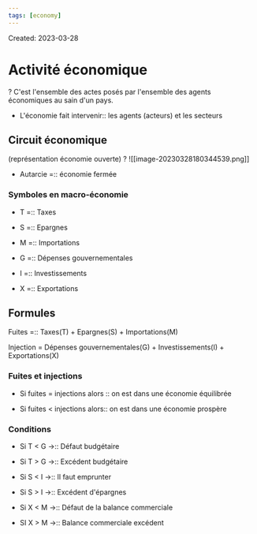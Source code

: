 ```yaml
---
tags: [economy] 
---
```

Created: 2023-03-28

# Activité économique
?
C'est l'ensemble des actes posés par l'ensemble des agents économiques au sain d'un pays.
<!--SR:!2023-05-02,10,150-->

- L'économie fait intervenir:: les agents (acteurs) et les secteurs
<!--SR:!2023-04-26,18,250-->

## Circuit économique
(représentation économie ouverte)
?
![[image-20230328180344539.png]]
<!--SR:!2023-05-04,24,250-->

- Autarcie =:: économie fermée
<!--SR:!2023-05-23,41,290-->

### Symboles en macro-économie
- T =:: Taxes
<!--SR:!2023-06-10,55,310-->
- S =:: Epargnes
<!--SR:!2023-06-21,64,310-->
- M =:: Importations
<!--SR:!2023-06-16,60,310-->
- G =:: Dépenses gouvernementales
<!--SR:!2023-06-06,52,310-->
- I =:: Investissements
<!--SR:!2023-06-11,56,310-->
- X =:: Exportations
<!--SR:!2023-06-28,70,310-->

## Formules
Fuites =:: Taxes(T) + Epargnes(S) + Importations(M)
<!--SR:!2023-05-06,25,250-->
Injection = Dépenses gouvernementales(G) + Investissements(I) + Exportations(X)

### Fuites et injections
- Si fuites = injections alors :: on est dans une économie équilibrée
<!--SR:!2023-05-14,31,270-->
- Si fuites < injections alors:: on est dans une économie prospère
<!--SR:!2023-05-15,32,270-->

### Conditions
- Si T < G $\rightarrow$:: Défaut budgétaire
<!--SR:!2023-05-23,33,230-->
- Si T > G $\rightarrow$:: Excédent budgétaire
<!--SR:!2023-05-07,26,250-->
- Si S < I $\rightarrow$:: Il faut emprunter
<!--SR:!2023-05-05,21,230-->
- Si S > I $\rightarrow$:: Excédent d'épargnes
<!--SR:!2023-04-29,20,250-->
- Si X < M $\rightarrow$:: Défaut de la balance commerciale
<!--SR:!2023-05-01,22,250-->
- SI X > M $\rightarrow$:: Balance commerciale excédent
<!--SR:!2023-04-25,17,250-->